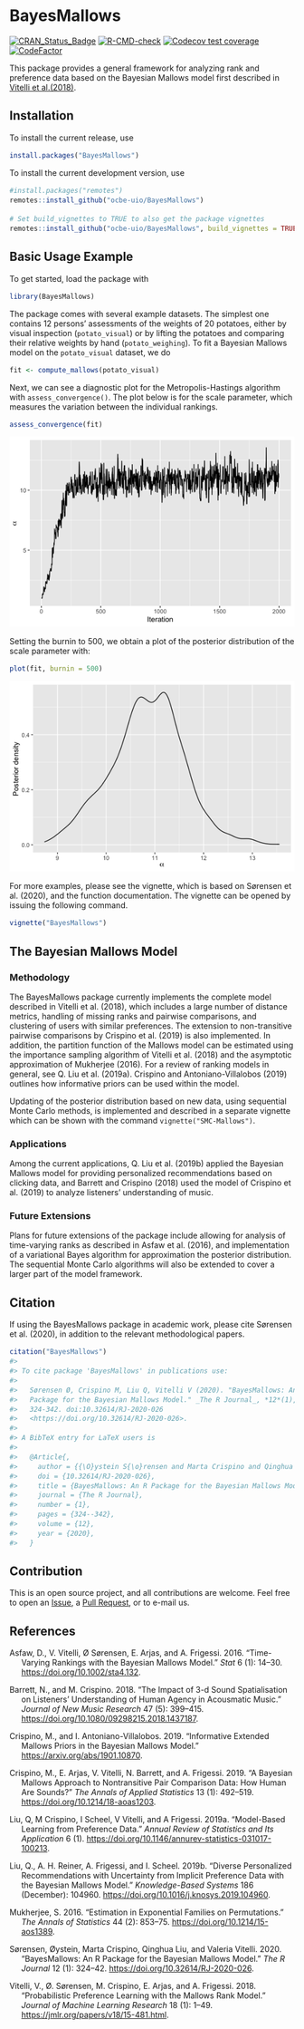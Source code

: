
<!-- README.md is generated from README.Rmd. Please edit that file -->

# BayesMallows

[![CRAN_Status_Badge](http://www.r-pkg.org/badges/version/BayesMallows)](https://cran.r-project.org/package=BayesMallows)
[![R-CMD-check](https://github.com/ocbe-uio/BayesMallows/workflows/R-CMD-check/badge.svg)](https://github.com/ocbe-uio/BayesMallows/actions)
[![Codecov test
coverage](https://codecov.io/gh/ocbe-uio/BayesMallows/branch/master/graph/badge.svg)](https://app.codecov.io/gh/ocbe-uio/BayesMallows?branch=master)
[![CodeFactor](https://www.codefactor.io/repository/github/ocbe-uio/bayesmallows/badge/develop)](https://www.codefactor.io/repository/github/ocbe-uio/bayesmallows/overview/develop)

This package provides a general framework for analyzing rank and
preference data based on the Bayesian Mallows model first described in
[Vitelli et al.(2018)](https://jmlr.org/papers/v18/15-481.html).

## Installation

To install the current release, use

``` r
install.packages("BayesMallows")
```

To install the current development version, use

``` r
#install.packages("remotes")
remotes::install_github("ocbe-uio/BayesMallows")

# Set build_vignettes to TRUE to also get the package vignettes
remotes::install_github("ocbe-uio/BayesMallows", build_vignettes = TRUE)
```

## Basic Usage Example

To get started, load the package with

``` r
library(BayesMallows)
```

The package comes with several example datasets. The simplest one
contains 12 persons’ assessments of the weights of 20 potatoes, either
by visual inspection (`potato_visual`) or by lifting the potatoes and
comparing their relative weights by hand (`potato_weighing`). To fit a
Bayesian Mallows model on the `potato_visual` dataset, we do

``` r
fit <- compute_mallows(potato_visual)
```

Next, we can see a diagnostic plot for the Metropolis-Hastings algorithm
with `assess_convergence()`. The plot below is for the scale parameter,
which measures the variation between the individual rankings.

``` r
assess_convergence(fit)
```

![](man/figures/README-unnamed-chunk-5-1.png)<!-- -->

Setting the burnin to 500, we obtain a plot of the posterior
distribution of the scale parameter with:

``` r
plot(fit, burnin = 500)
```

![](man/figures/README-unnamed-chunk-6-1.png)<!-- -->

For more examples, please see the vignette, which is based on Sørensen
et al. (2020), and the function documentation. The vignette can be
opened by issuing the following command.

``` r
vignette("BayesMallows")
```

## The Bayesian Mallows Model

### Methodology

The BayesMallows package currently implements the complete model
described in Vitelli et al. (2018), which includes a large number of
distance metrics, handling of missing ranks and pairwise comparisons,
and clustering of users with similar preferences. The extension to
non-transitive pairwise comparisons by Crispino et al. (2019) is also
implemented. In addition, the partition function of the Mallows model
can be estimated using the importance sampling algorithm of Vitelli et
al. (2018) and the asymptotic approximation of Mukherjee (2016). For a
review of ranking models in general, see Q. Liu et al. (2019a). Crispino
and Antoniano-Villalobos (2019) outlines how informative priors can be
used within the model.

Updating of the posterior distribution based on new data, using
sequential Monte Carlo methods, is implemented and described in a
separate vignette which can be shown with the command
`vignette("SMC-Mallows")`.

### Applications

Among the current applications, Q. Liu et al. (2019b) applied the
Bayesian Mallows model for providing personalized recommendations based
on clicking data, and Barrett and Crispino (2018) used the model of
Crispino et al. (2019) to analyze listeners’ understanding of music.

### Future Extensions

Plans for future extensions of the package include allowing for analysis
of time-varying ranks as described in Asfaw et al. (2016), and
implementation of a variational Bayes algorithm for approximation the
posterior distribution. The sequential Monte Carlo algorithms will also
be extended to cover a larger part of the model framework.

## Citation

If using the BayesMallows package in academic work, please cite Sørensen
et al. (2020), in addition to the relevant methodological papers.

``` r
citation("BayesMallows")
#> 
#> To cite package 'BayesMallows' in publications use:
#> 
#>   Sørensen Ø, Crispino M, Liu Q, Vitelli V (2020). "BayesMallows: An R
#>   Package for the Bayesian Mallows Model." _The R Journal_, *12*(1),
#>   324-342. doi:10.32614/RJ-2020-026
#>   <https://doi.org/10.32614/RJ-2020-026>.
#> 
#> A BibTeX entry for LaTeX users is
#> 
#>   @Article{,
#>     author = {{\O}ystein S{\o}rensen and Marta Crispino and Qinghua Liu and Valeria Vitelli},
#>     doi = {10.32614/RJ-2020-026},
#>     title = {BayesMallows: An R Package for the Bayesian Mallows Model},
#>     journal = {The R Journal},
#>     number = {1},
#>     pages = {324--342},
#>     volume = {12},
#>     year = {2020},
#>   }
```

## Contribution

This is an open source project, and all contributions are welcome. Feel
free to open an
[Issue](https://github.com/ocbe-uio/BayesMallows/issues), a [Pull
Request](https://github.com/ocbe-uio/BayesMallows/pulls), or to e-mail
us.

## References

<div id="refs" class="references csl-bib-body hanging-indent">

<div id="ref-asfaw2016" class="csl-entry">

Asfaw, D., V. Vitelli, Ø Sørensen, E. Arjas, and A. Frigessi. 2016.
“Time-Varying Rankings with the Bayesian Mallows Model.” *Stat* 6 (1):
14–30. <https://doi.org/10.1002/sta4.132>.

</div>

<div id="ref-barrett2018" class="csl-entry">

Barrett, N., and M. Crispino. 2018. “The Impact of 3-d Sound
Spatialisation on Listeners’ Understanding of Human Agency in Acousmatic
Music.” *Journal of New Music Research* 47 (5): 399–415.
<https://doi.org/10.1080/09298215.2018.1437187>.

</div>

<div id="ref-crispino2019informative" class="csl-entry">

Crispino, M., and I. Antoniano-Villalobos. 2019. “Informative Extended
Mallows Priors in the Bayesian Mallows Model.”
<https://arxiv.org/abs/1901.10870>.

</div>

<div id="ref-crispino2019" class="csl-entry">

Crispino, M., E. Arjas, V. Vitelli, N. Barrett, and A. Frigessi. 2019.
“A Bayesian Mallows Approach to Nontransitive Pair Comparison Data: How
Human Are Sounds?” *The Annals of Applied Statistics* 13 (1): 492–519.
<https://doi.org/10.1214/18-aoas1203>.

</div>

<div id="ref-liu2019" class="csl-entry">

Liu, Q, M Crispino, I Scheel, V Vitelli, and A Frigessi. 2019a.
“Model-Based Learning from Preference Data.” *Annual Review of
Statistics and Its Application* 6 (1).
<https://doi.org/10.1146/annurev-statistics-031017-100213>.

</div>

<div id="ref-liu2019b" class="csl-entry">

Liu, Q., A. H. Reiner, A. Frigessi, and I. Scheel. 2019b. “Diverse
Personalized Recommendations with Uncertainty from Implicit Preference
Data with the Bayesian Mallows Model.” *Knowledge-Based Systems* 186
(December): 104960. <https://doi.org/10.1016/j.knosys.2019.104960>.

</div>

<div id="ref-mukherjee2016" class="csl-entry">

Mukherjee, S. 2016. “Estimation in Exponential Families on
Permutations.” *The Annals of Statistics* 44 (2): 853–75.
<https://doi.org/10.1214/15-aos1389>.

</div>

<div id="ref-sorensen2020" class="csl-entry">

Sørensen, Øystein, Marta Crispino, Qinghua Liu, and Valeria Vitelli.
2020. “BayesMallows: An R Package for the Bayesian Mallows Model.” *The
R Journal* 12 (1): 324–42. <https://doi.org/10.32614/RJ-2020-026>.

</div>

<div id="ref-vitelli2018" class="csl-entry">

Vitelli, V., Ø. Sørensen, M. Crispino, E. Arjas, and A. Frigessi. 2018.
“Probabilistic Preference Learning with the Mallows Rank Model.”
*Journal of Machine Learning Research* 18 (1): 1–49.
<https://jmlr.org/papers/v18/15-481.html>.

</div>

</div>
